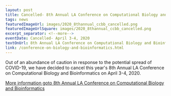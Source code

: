 ```yaml
---
layout: post
title: Cancelled- 8th Annual LA Conference on Computational Biology and Bioinformatics, April 3-4, 2020
tags: news
featuredImageUrl: images/2020_8thannual_ccbb_cancelled.png
featuredImageUrlSquare: images/2020_8thannual_ccbb_cancelled.png
excerpt_separator: <!--more-->
eventDate: Cancelled- April 3-4, 2020
textOnUrl: 8th Annual LA Conference on Computational Biology and Bioinformatics
link: /conference-on-biology-and-bioinformatics.html
---
```

<p>Out of an abundance of caution in response to the potential spread of COVID-19, we have decided to cancel this year's 8th Annual LA Conference on Computational Biology and Bioinformatics on April 3-4, 2020.
</p>
  <a class="button" href="{{ "/conference-on-biology-and-bioinformatics.html" | relative_url }}">More information goto 8th Annual LA Conference on Computational Biology and Bioinformatics</a>
